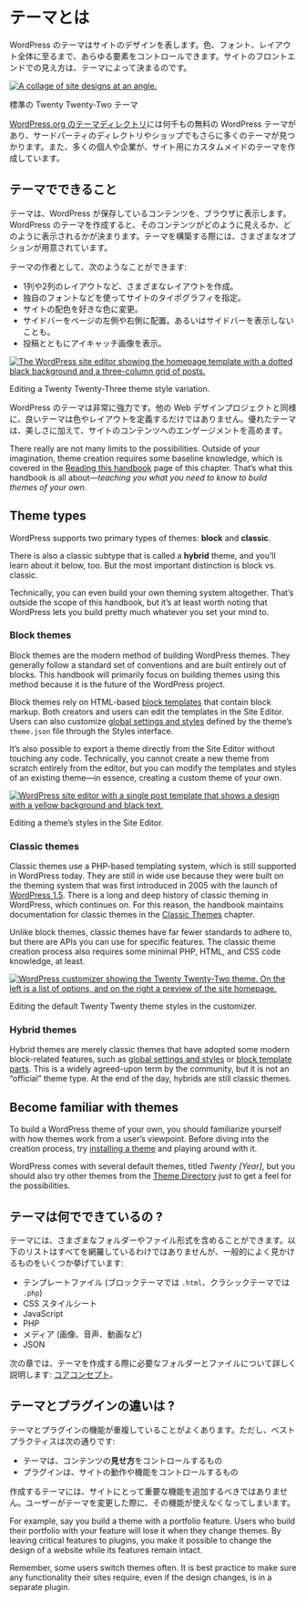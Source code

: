 <!--
# What Is a Theme?
-->
# テーマとは

<!--
A WordPress theme represents the design of your website. It can control everything from colors, to fonts, to the entire layout. In essence, what you see when viewing the front-end of your site is shaped by the theme.
-->
WordPress のテーマはサイトのデザインを表します。色、フォント、レイアウト全体に至るまで、あらゆる要素をコントロールできます。サイトのフロントエンドでの見え方は、テーマによって決まるのです。

[![A collage of site designs at an angle.](https://i0.wp.com/developer.wordpress.org/files/2023/11/twenty-twenty-two-collage.jpg?resize=2400%2C1500&ssl=1)](https://i0.wp.com/developer.wordpress.org/files/2023/11/twenty-twenty-two-collage.jpg?ssl=1)

<!--
Templates from the default Twenty Twenty-Two theme.
-->
標準の Twenty Twenty-Two テーマ

<!--
There are 1,000s of free WordPress themes in the [WordPress.org Theme Directory](https://wordpress.org/themes/) and even more from third-party directories and shops. Many people and businesses also have bespoke (custom-made) themes for their sites.
-->
[WordPress.org のテーマディレクトリ](https://ja.wordpress.org/themes/)には何千もの無料の WordPress テーマがあり、サードパーティのディレクトリやショップでもさらに多くのテーマが見つかります。また、多くの個人や企業が、サイト用にカスタムメイドのテーマを作成しています。

<!--
## What can themes do?
-->
## テーマでできること

<!--
Themes take the content stored by WordPress and display it in the browser. When you create a WordPress theme, you decide how that content looks and is displayed. There are many options available to you when building your theme. The biggest limit is your imagination. 
-->
テーマは、WordPress が保存しているコンテンツを、ブラウザに表示します。WordPress のテーマを作成すると、そのコンテンツがどのように見えるか、どのように表示されるかが決まります。テーマを構築する際には、さまざまなオプションが用意されています。

<!--
As a theme creator, you can:
-->
テーマの作者として、次のようなことができます:

<!--
*   Create different layouts, such as one, two or more columns.
*   Control the typography of the site with custom font choices.
*   Skin the site with any color scheme you want.
*   Put a sidebar on the left or right side of the page. Or, have no sidebar at all.
*   Display featured images alongside posts.
-->
*   1列や2列のレイアウトなど、さまざまなレイアウトを作成。
*   独自のフォントなどを使ってサイトのタイポグラフィを指定。
*   サイトの配色を好きな色に変更。
*   サイドバーをページの左側や右側に配置。あるいはサイドバーを表示しないことも。
*   投稿とともにアイキャッチ画像を表示。

[![The WordPress site editor showing the homepage template with a dotted black background and a three-column grid of posts.](https://i0.wp.com/developer.wordpress.org/files/2023/11/twenty-twenty-three-style-variation.jpg?resize=2400%2C1255&ssl=1)](https://i0.wp.com/developer.wordpress.org/files/2023/11/twenty-twenty-three-style-variation.jpg?ssl=1)

Editing a Twenty Twenty-Three theme style variation.

<!--
The WordPress theming system is incredibly powerful. As with every web design project, a good theme is more than defining a layout or two and a few custom colors. The best themes improve engagement with a website’s content *in addition* to being beautiful.
-->
WordPress のテーマは非常に強力です。他の Web デザインプロジェクトと同様に、良いテーマは色やレイアウトを定義するだけではありません。優れたテーマは、美しさに加えて、サイトのコンテンツへのエンゲージメントを高めます。

There really are not many limits to the possibilities. Outside of your imagination, theme creation requires some baseline knowledge, which is covered in the [Reading this handbook](https://developer.wordpress.org/themes/getting-started/reading-this-handbook/) page of this chapter. That’s what this handbook is all about—*teaching you what you need to know to build themes of your own*.

## Theme types

WordPress supports two primary types of themes: **block** and **classic**.

There is also a classic subtype that is called a **hybrid** theme, and you’ll learn about it below, too. But the most important distinction is block vs. classic.

Technically, you can even build your own theming system altogether. That’s outside the scope of this handbook, but it’s at least worth noting that WordPress lets you build pretty much whatever you set your mind to.

### Block themes

Block themes are the modern method of building WordPress themes. They generally follow a standard set of conventions and are built entirely out of blocks. This handbook will primarily focus on building themes using this method because it is the future of the WordPress project.

Block themes rely on HTML-based [block templates](https://developer.wordpress.org/themes/templates/) that contain block markup. Both creators and users can edit the templates in the Site Editor. Users can also customize [global settings and styles](https://developer.wordpress.org/themes/global-settings-and-styles/) defined by the theme’s `theme.json` file through the Styles interface. 

It’s also possible to export a theme directly from the Site Editor without touching any code. Technically, you cannot create a new theme from scratch entirely from the editor, but you can modify the templates and styles of an existing theme—in essence, creating a custom theme of your own.

[![WordPress site editor with a single post template that shows a design with a yellow background and black text.](https://i0.wp.com/developer.wordpress.org/files/2023/11/site-editor-styles.png?resize=2400%2C1255&ssl=1)](https://i0.wp.com/developer.wordpress.org/files/2023/11/site-editor-styles.png?ssl=1)

Editing a theme’s styles in the Site Editor.

### Classic themes

Classic themes use a PHP-based templating system, which is still supported in WordPress today. They are still in wide use because they were built on the theming system that was first introduced in 2005 with the launch of [WordPress 1.5](https://wordpress.org/news/2005/02/strayhorn/). There is a long and deep history of classic theming in WordPress, which continues on. For this reason, the handbook maintains documentation for classic themes in the [Classic Themes](https://developer.wordpress.org/themes/classic-themes/) chapter.

Unlike block themes, classic themes have far fewer standards to adhere to, but there are APIs you can use for specific features. The classic theme creation process also requires some minimal PHP, HTML, and CSS code knowledge, at least.

[![WordPress customizer showing the Twenty Twenty-Two theme. On the left is a list of options, and on the right a preview of the site homepage.](https://i0.wp.com/developer.wordpress.org/files/2023/11/customizer-twenty-twenty.jpg?resize=2400%2C1255&ssl=1)](https://i0.wp.com/developer.wordpress.org/files/2023/11/customizer-twenty-twenty.jpg?ssl=1)

Editing the default Twenty Twenty theme styles in the customizer.

### Hybrid themes

Hybrid themes are merely classic themes that have adopted some modern block-related features, such as [global settings and styles](https://developer.wordpress.org/themes/global-settings-and-styles/) or [block template parts](https://developer.wordpress.org/themes/templates/template-parts/). This is a widely agreed-upon term by the community, but it is not an “official” theme type. At the end of the day, hybrids are still classic themes.

## Become familiar with themes

To build a WordPress theme of your own, you should familiarize yourself with how themes work from a user’s viewpoint. Before diving into the creation process, try [installing a theme](https://wordpress.org/documentation/article/work-with-themes/) and playing around with it.

WordPress comes with several default themes, titled *Twenty \[Year\]*, but you should also try other themes from the [Theme Directory](https://wordpress.org/themes/) just to get a feel for the possibilities.

<!--
## What are themes made of?
-->
## テーマは何でできているの ?

<!--
Themes can include many different folders and file types. The list below is non-exhaustive, but it includes some of common things you might see:
-->
テーマには、さまざまなフォルダーやファイル形式を含めることができます。以下のリストはすべてを網羅しているわけではありませんが、一般的によく見かけるものをいくつか挙げています:

<!--
*   Templates (`.html` in block themes and `.php` in classic themes)
*   CSS Stylesheets
*   JavaScript
*   PHP
*   Media (images, audio, video, etc.)
*   JSON
-->
*   テンプレートファイル (ブロックテーマでは `.html`、クラシックテーマでは `.php`)
*   CSS スタイルシート
*   JavaScript
*   PHP
*   メディア (画像、音声、動画など)
*   JSON

<!--
You will learn more about the specific folders and files used to create a theme in the next chapter: [Core Concepts](https://developer.wordpress.org/themes/core-concepts).
-->
次の章では、テーマを作成する際に必要なフォルダーとファイルについて詳しく説明します: [コアコンセプト](https://developer.wordpress.org/themes/core-concepts)。

<!--
## What is the difference between themes and plugins?
-->
## テーマとプラグインの違いは ?

<!--
It is common for there to be overlap between features found in themes and plugins. However, best practices are:
-->
テーマとプラグインの機能が重複していることがよくあります。ただし、ベストプラクティスは次の通りです:

<!--
*   Themes control the *presentation* of content.
*   Plugins control the behaviors and features of your site.
-->
*   テーマは、コンテンツの**見せ方**をコントロールするもの
*   プラグインは、サイトの動作や機能をコントロールするもの

<!--
Any theme that you create should not add site-critical functionality. Doing so means that a user loses access to that functionality when they change their theme.
-->
作成するテーマには、サイトにとって重要な機能を追加するべきではありません。ユーザーがテーマを変更した際に、その機能が使えなくなってしまいます。

For example, say you build a theme with a portfolio feature. Users who build their portfolio with your feature will lose it when they change themes. By leaving critical features to plugins, you make it possible to change the design of a website while its features remain intact.

Remember, some users switch themes often. It is best practice to make sure any functionality their sites require, even if the design changes, is in a separate plugin.
